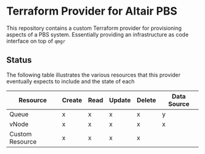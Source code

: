# Terraform Provider for Altair PBS

This repository contains a custom Terraform provider for provisioning aspects of a PBS system. Essentially providing an infrastructure as code interface
on top of `qmgr`

## Status

The following table illustrates the various resources that this provider eventually expects to include and the state of each

| Resource | Create | Read | Update | Delete | Data Source |
|----------|--------|------|--------|--------|-------------|
| Queue    | x      | x    | x      | x      | y           |
| vNode    | x      | x    | x      | x      | x           |
| Custom Resource | x | x | x | x |